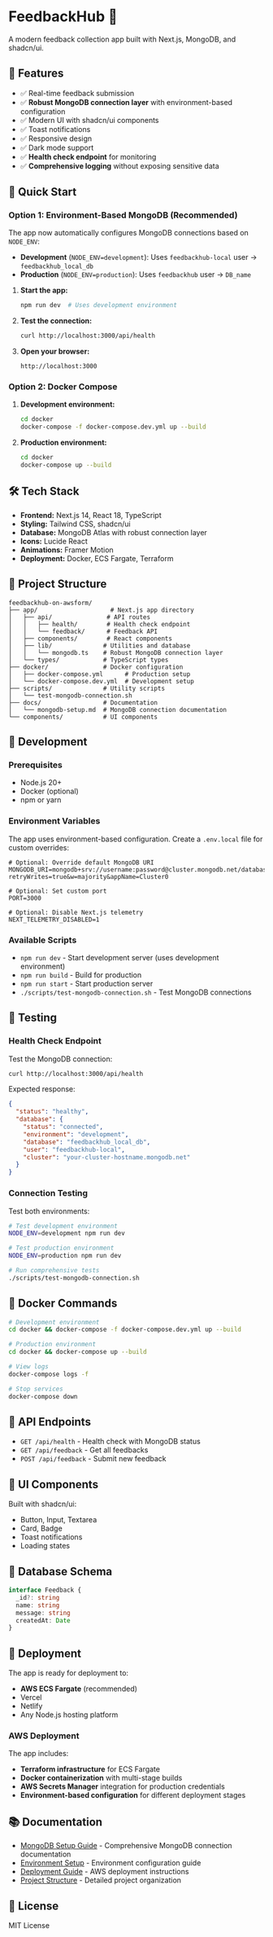 # FeedbackHub 🚀

A modern feedback collection app built with Next.js, MongoDB, and shadcn/ui.

## 🎯 Features

- ✅ Real-time feedback submission
- ✅ **Robust MongoDB connection layer** with environment-based configuration
- ✅ Modern UI with shadcn/ui components
- ✅ Toast notifications
- ✅ Responsive design
- ✅ Dark mode support
- ✅ **Health check endpoint** for monitoring
- ✅ **Comprehensive logging** without exposing sensitive data

## 🚀 Quick Start

### Option 1: Environment-Based MongoDB (Recommended)

The app now automatically configures MongoDB connections based on `NODE_ENV`:

- **Development** (`NODE_ENV=development`): Uses `feedbackhub-local` user → `feedbackhub_local_db`
- **Production** (`NODE_ENV=production`): Uses `feedbackhub` user → `DB_name`

1. **Start the app:**
   ```bash
   npm run dev  # Uses development environment
   ```

2. **Test the connection:**
   ```bash
   curl http://localhost:3000/api/health
   ```

3. **Open your browser:**
   ```
   http://localhost:3000
   ```

### Option 2: Docker Compose

1. **Development environment:**
   ```bash
   cd docker
   docker-compose -f docker-compose.dev.yml up --build
   ```

2. **Production environment:**
   ```bash
   cd docker
   docker-compose up --build
   ```

## 🛠️ Tech Stack

- **Frontend:** Next.js 14, React 18, TypeScript
- **Styling:** Tailwind CSS, shadcn/ui
- **Database:** MongoDB Atlas with robust connection layer
- **Icons:** Lucide React
- **Animations:** Framer Motion
- **Deployment:** Docker, ECS Fargate, Terraform

## 📁 Project Structure

```
feedbackhub-on-awsform/
├── app/                    # Next.js app directory
│   ├── api/               # API routes
│   │   ├── health/        # Health check endpoint
│   │   └── feedback/      # Feedback API
│   ├── components/        # React components
│   ├── lib/              # Utilities and database
│   │   └── mongodb.ts    # Robust MongoDB connection layer
│   └── types/            # TypeScript types
├── docker/               # Docker configuration
│   ├── docker-compose.yml      # Production setup
│   └── docker-compose.dev.yml  # Development setup
├── scripts/              # Utility scripts
│   └── test-mongodb-connection.sh
├── docs/                 # Documentation
│   └── mongodb-setup.md  # MongoDB connection documentation
└── components/           # UI components
```

## 🔧 Development

### Prerequisites
- Node.js 20+
- Docker (optional)
- npm or yarn

### Environment Variables

The app uses environment-based configuration. Create a `.env.local` file for custom overrides:

```env
# Optional: Override default MongoDB URI
MONGODB_URI=mongodb+srv://username:password@cluster.mongodb.net/database?retryWrites=true&w=majority&appName=Cluster0

# Optional: Set custom port
PORT=3000

# Optional: Disable Next.js telemetry
NEXT_TELEMETRY_DISABLED=1
```

### Available Scripts
- `npm run dev` - Start development server (uses development environment)
- `npm run build` - Build for production
- `npm run start` - Start production server
- `./scripts/test-mongodb-connection.sh` - Test MongoDB connections

## 🧪 Testing

### Health Check Endpoint

Test the MongoDB connection:

```bash
curl http://localhost:3000/api/health
```

Expected response:
```json
{
  "status": "healthy",
  "database": {
    "status": "connected",
    "environment": "development",
    "database": "feedbackhub_local_db",
    "user": "feedbackhub-local",
    "cluster": "your-cluster-hostname.mongodb.net"
  }
}
```

### Connection Testing

Test both environments:

```bash
# Test development environment
NODE_ENV=development npm run dev

# Test production environment  
NODE_ENV=production npm run dev

# Run comprehensive tests
./scripts/test-mongodb-connection.sh
```

## 🐳 Docker Commands

```bash
# Development environment
cd docker && docker-compose -f docker-compose.dev.yml up --build

# Production environment
cd docker && docker-compose up --build

# View logs
docker-compose logs -f

# Stop services
docker-compose down
```

## 📝 API Endpoints

- `GET /api/health` - Health check with MongoDB status
- `GET /api/feedback` - Get all feedbacks
- `POST /api/feedback` - Submit new feedback

## 🎨 UI Components

Built with shadcn/ui:
- Button, Input, Textarea
- Card, Badge
- Toast notifications
- Loading states

## 🔄 Database Schema

```typescript
interface Feedback {
  _id?: string
  name: string
  message: string
  createdAt: Date
}
```

## 🚀 Deployment

The app is ready for deployment to:
- **AWS ECS Fargate** (recommended)
- Vercel
- Netlify
- Any Node.js hosting platform

### AWS Deployment

The app includes:
- **Terraform infrastructure** for ECS Fargate
- **Docker containerization** with multi-stage builds
- **AWS Secrets Manager** integration for production credentials
- **Environment-based configuration** for different deployment stages

## 📚 Documentation

- [MongoDB Setup Guide](docs/mongodb-setup.md) - Comprehensive MongoDB connection documentation
- [Environment Setup](docs/env-setup.md) - Environment configuration guide
- [Deployment Guide](docs/deployment.md) - AWS deployment instructions
- [Project Structure](docs/structure.md) - Detailed project organization

## 📄 License

MIT License